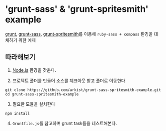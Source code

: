# 'grunt-sass' & 'grunt-spritesmith' example

[grunt](http://gruntjs.com),
[grunt-sass](http://github.com/sindresorhus/grunt-sass),
[grunt-spritesmith](http://github.com/Ensighten/grunt-spritesmith)를 이용해 `ruby-sass + compass` 환경을 대체하기 위한 예제

## 따라해보기

1. [Node.js](http://nodejs.org) 환경을 갖춘다.

2. 프로젝트 폴더를 만들어 소스를 체크아웃 받고 폴더로 이동한다 

```shell
git clone https://github.com/arkist/grunt-sass-spritesmith-example.git
cd grunt-sass-spritesmith-example
```

3. 필요한 모듈을 설치한다

```shell
npm install
```

4. `Gruntfile.js`를 참고하며 grunt task들을 테스트해본다.

